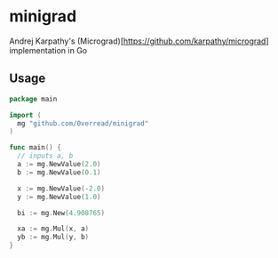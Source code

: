 # minigrad
Andrej Karpathy's (Micrograd)[https://github.com/karpathy/micrograd] implementation in Go


## Usage
```go
package main

import (
  mg "github.com/0verread/minigrad"
)

func main() {
  // inputs a, b
  a := mg.NewValue(2.0)
  b := mg.NewValue(0.1)

  x := mg.NewValue(-2.0)
  y := mg.NewValue(1.0)

  bi := mg.New(4.908765)

  xa := mg.Mul(x, a)
  yb := mg.Mul(y, b)
}
```
